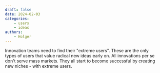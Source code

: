 ```yaml
---
draft: false
date: 2024-02-03
categories:
    - users
    - ideas
authors:
    - Holger
---
```


Innovation teams need to find their "extreme users". These are the only types of users that value radical new ideas early on. All innovations per se don't serve mass markets. They all start to become successful by creating new niches - with extreme users.